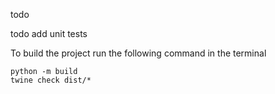 todo





todo add unit tests 


To build the project run the following command in the terminal
````shell
python -m build
twine check dist/*
````
